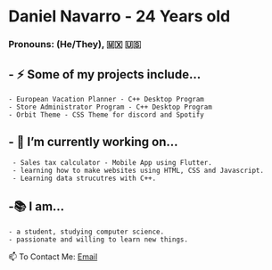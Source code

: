 # Daniel Navarro - 24 Years old
### Pronouns: (He/They),  🇲🇽 🇺🇸
 
## - ⚡  Some of my projects include...
    - European Vacation Planner - C++ Desktop Program
    - Store Administrator Program - C++ Desktop Program
    - Orbit Theme - CSS Theme for discord and Spotify

## - 💬 I’m currently working on... 
     - Sales tax calculator - Mobile App using Flutter.
     - learning how to make websites using HTML, CSS and Javascript.
     - Learning data strucutres with C++.

## -📚 I am...

    - a student, studying computer science.
    - passionate and willing to learn new things.

📫 To Contact Me:  [Email](danielnavarro8797@gmail.com)

